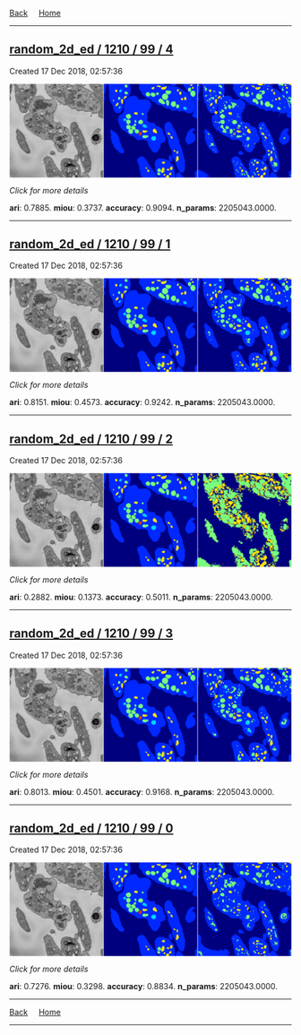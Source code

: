 
[Back](..)&nbsp;&nbsp;&nbsp;&nbsp;&nbsp;[Home](https://leapmanlab.github.io/snapshots)

---

<div class="summary"><a href="4"><h2>random_2d_ed / 1210 / 99 / 4</h2></a><p>Created 17 Dec 2018, 02:57:36
</p><a href="4"><img src="4/media/summary.png" align="center"></a><p>
<i>Click for more details</i>
</p></div>

**ari**: 0.7885. **miou**: 0.3737. **accuracy**: 0.9094. **n_params**: 2205043.0000. 

---

<div class="summary"><a href="1"><h2>random_2d_ed / 1210 / 99 / 1</h2></a><p>Created 17 Dec 2018, 02:57:36
</p><a href="1"><img src="1/media/summary.png" align="center"></a><p>
<i>Click for more details</i>
</p></div>

**ari**: 0.8151. **miou**: 0.4573. **accuracy**: 0.9242. **n_params**: 2205043.0000. 

---

<div class="summary"><a href="2"><h2>random_2d_ed / 1210 / 99 / 2</h2></a><p>Created 17 Dec 2018, 02:57:36
</p><a href="2"><img src="2/media/summary.png" align="center"></a><p>
<i>Click for more details</i>
</p></div>

**ari**: 0.2882. **miou**: 0.1373. **accuracy**: 0.5011. **n_params**: 2205043.0000. 

---

<div class="summary"><a href="3"><h2>random_2d_ed / 1210 / 99 / 3</h2></a><p>Created 17 Dec 2018, 02:57:36
</p><a href="3"><img src="3/media/summary.png" align="center"></a><p>
<i>Click for more details</i>
</p></div>

**ari**: 0.8013. **miou**: 0.4501. **accuracy**: 0.9168. **n_params**: 2205043.0000. 

---

<div class="summary"><a href="0"><h2>random_2d_ed / 1210 / 99 / 0</h2></a><p>Created 17 Dec 2018, 02:57:36
</p><a href="0"><img src="0/media/summary.png" align="center"></a><p>
<i>Click for more details</i>
</p></div>

**ari**: 0.7276. **miou**: 0.3298. **accuracy**: 0.8834. **n_params**: 2205043.0000. 

---

[Back](..)&nbsp;&nbsp;&nbsp;&nbsp;&nbsp;[Home](https://leapmanlab.github.io/snapshots)

---